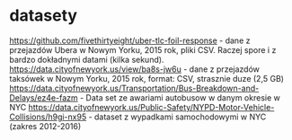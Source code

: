 # datasety

https://github.com/fivethirtyeight/uber-tlc-foil-response - dane z przejazdów Ubera w Nowym Yorku, 2015 rok, pliki CSV. Raczej spore i z bardzo dokładnymi datami (kilka sekund).
https://data.cityofnewyork.us/view/ba8s-jw6u - dane z przejazdów taksówek w Nowym Yorku, 2015 rok, format: CSV, strasznie duze (2,5 GB)
https://data.cityofnewyork.us/Transportation/Bus-Breakdown-and-Delays/ez4e-fazm - Data set ze awariami autobusow w danym okresie w NYC
https://data.cityofnewyork.us/Public-Safety/NYPD-Motor-Vehicle-Collisions/h9gi-nx95 - dataset z wypadkami samochodowymi w NYC (zakres 2012-2016)
